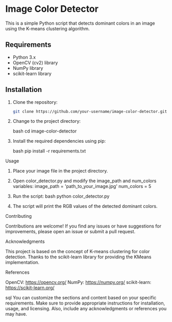 # Image Color Detector

This is a simple Python script that detects dominant colors in an image using the K-means clustering algorithm.

## Requirements

- Python 3.x
- OpenCV (cv2) library
- NumPy library
- scikit-learn library

## Installation

1. Clone the repository:

   ```bash
   git clone https://github.com/your-username/image-color-detector.git
   
2. Change to the project directory:
   
   bash
   cd image-color-detector

3. Install the required dependencies using pip:

   bash
   pip install -r requirements.txt

Usage

1. Place your image file in the project directory.
 
2. Open color_detector.py and modify the image_path and num_colors variables:
   image_path = 'path_to_your_image.jpg'
   num_colors = 5
   
3. Run the script:
   bash
   python color_detector.py
   
4. The script will print the RGB values of the detected dominant colors.

Contributing

Contributions are welcome! If you find any issues or have suggestions for improvements, please open an issue or submit a pull request.

Acknowledgments

This project is based on the concept of K-means clustering for color detection. Thanks to the scikit-learn library for providing the KMeans implementation.

References

OpenCV: https://opencv.org/
NumPy: https://numpy.org/
scikit-learn: https://scikit-learn.org/

sql
You can customize the sections and content based on your specific requirements. Make sure to provide appropriate instructions for installation, usage, and licensing. Also, include any acknowledgments or references you may have.



